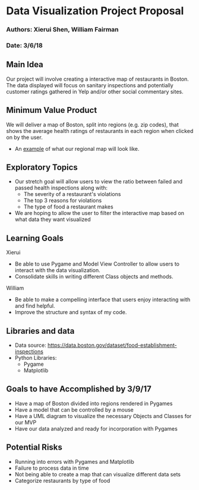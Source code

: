 # Data Visualization Project Proposal
### Authors: Xierui Shen, William Fairman
### Date: 3/6/18

## Main Idea
Our project will involve creating a interactive map of restaurants in Boston. The data displayed will focus on sanitary inspections and potentially customer ratings gathered in Yelp and/or other social commentary sites.


## Minimum Value Product
We will deliver a map of Boston, split into regions (e.g. zip codes), that shows the average health ratings of restaurants in each region when clicked on by the user.
* An [example] of what our regional map will look like.

## Exploratory Topics
* Our stretch goal will allow users to view the ratio between failed and passed health inspections along with:
  * The severity of a restaurant's violations
  * The top 3 reasons for violations
  * The type of food a restaurant makes
* We are hoping to allow the user to filter the interactive map based on what data they want visualized

## Learning Goals
Xierui
* Be able to use Pygame and Model View Controller to allow users to interact with the data visualization.
* Consolidate skills in writing different Class objects and methods.

William
* Be able to make a compelling interface that users enjoy interacting with and find helpful.
* Improve the structure and syntax of my code.

## Libraries and data
* Data source: https://data.boston.gov/dataset/food-establishment-inspections
* Python Libraries:
  * Pygame
  * Matplotlib

## Goals to have Accomplished by 3/9/17
* Have a map of Boston divided into regions rendered in Pygames
* Have a model that can be controlled by a mouse
* Have a UML diagram to visualize the necessary Objects and Classes for our MVP
* Have our data analyzed and ready for incorporation with Pygames

## Potential Risks
* Running into errors with Pygames and Matplotlib
* Failure to process data in time
* Not being able to create a map that can visualize different data sets
* Categorize restaurants by type of food



[example]:http://www.nytimes.com/interactive/2013/10/02/us/uninsured-americans-map.html
